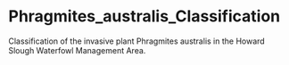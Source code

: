 # Phragmites_australis_Classification
Classification of the invasive plant Phragmites australis in the Howard Slough Waterfowl Management Area.
